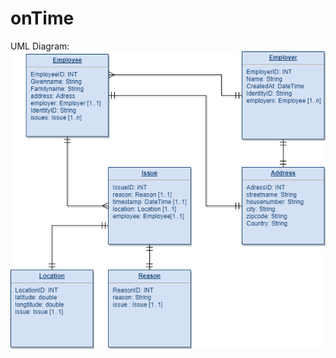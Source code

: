 # onTime


UML Diagram: 
![alt text](https://github.com/blanpainfrancois/onTime/blob/master/CA-Uber4/Administratie/UML%20Appvalley.png )
